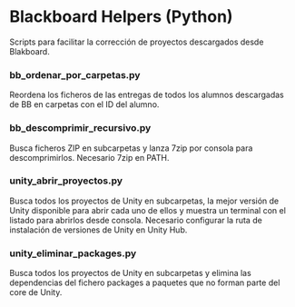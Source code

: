 # Blackboard Helpers (Python)

Scripts para facilitar la corrección de proyectos descargados desde Blakboard.

### bb_ordenar_por_carpetas.py

Reordena los ficheros de las entregas de todos los alumnos descargadas de BB en carpetas con el ID del alumno.

### bb_descomprimir_recursivo.py

Busca ficheros ZIP en subcarpetas y lanza 7zip por consola para descomprimirlos. Necesario 7zip en PATH.

### unity_abrir_proyectos.py

Busca todos los proyectos de Unity en subcarpetas, la mejor versión de Unity disponible para abrir cada uno de ellos y muestra un terminal con el listado para abrirlos desde consola. Necesario configurar la ruta de instalación de versiones de Unity en Unity Hub.

### unity_eliminar_packages.py

Busca todos los proyectos de Unity en subcarpetas y elimina las dependencias del fichero packages a paquetes que no forman parte del core de Unity.
